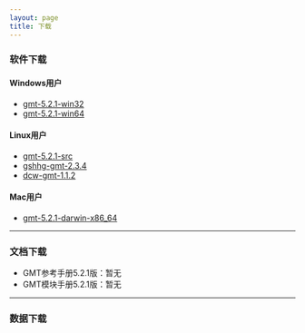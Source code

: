 ```yaml
---
layout: page
title: 下载
---
```


### 软件下载

#### Windows用户

- [gmt-5.2.1-win32](http://pan.baidu.com/s/1cbSWLw)
- [gmt-5.2.1-win64](http://pan.baidu.com/s/1pLN58AB)

#### Linux用户

- [gmt-5.2.1-src](http://pan.baidu.com/s/1nuDPYY1)
- [gshhg-gmt-2.3.4](http://pan.baidu.com/s/1dFM4bct)
- [dcw-gmt-1.1.2](http://pan.baidu.com/s/1qYP5xnQ)

#### Mac用户

- [gmt-5.2.1-darwin-x86_64](http://pan.baidu.com/s/1jIfGx7o)

---

### 文档下载

- GMT参考手册5.2.1版：暂无
- GMT模块手册5.2.1版：暂无

---

### 数据下载
